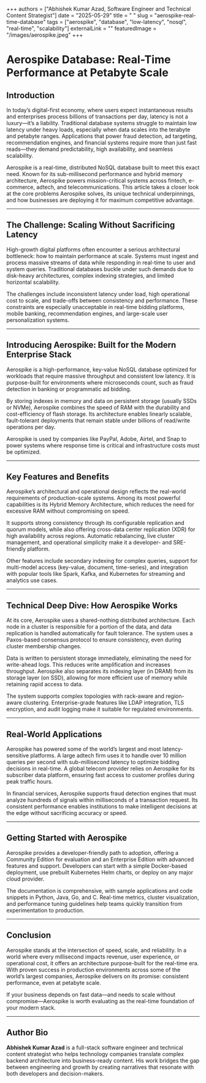 +++
authors = ["Abhishek Kumar Azad, Software Engineer and Technical Content Strategist"]
date = "2025-05-29"
title = " "
slug = "aerospike-real-time-database"
tags = ["aerospike", "database", "low-latency", "nosql", "real-time", "scalability"]
externalLink = ""
featuredImage = "/images/aerospike.jpeg"
+++

# Aerospike Database: Real-Time Performance at Petabyte Scale

## Introduction

In today’s digital-first economy, where users expect instantaneous results and enterprises process billions of transactions per day, latency is not a luxury—it’s a liability. Traditional database systems struggle to maintain low latency under heavy loads, especially when data scales into the terabyte and petabyte ranges. Applications that power fraud detection, ad targeting, recommendation engines, and financial systems require more than just fast reads—they demand predictability, high availability, and seamless scalability.

Aerospike is a real-time, distributed NoSQL database built to meet this exact need. Known for its sub-millisecond performance and hybrid memory architecture, Aerospike powers mission-critical systems across fintech, e-commerce, adtech, and telecommunications. This article takes a closer look at the core problems Aerospike solves, its unique technical underpinnings, and how businesses are deploying it for maximum competitive advantage.

---

## The Challenge: Scaling Without Sacrificing Latency

High-growth digital platforms often encounter a serious architectural bottleneck: how to maintain performance at scale. Systems must ingest and process massive streams of data while responding in real-time to user and system queries. Traditional databases buckle under such demands due to disk-heavy architectures, complex indexing strategies, and limited horizontal scalability.

The challenges include inconsistent latency under load, high operational cost to scale, and trade-offs between consistency and performance. These constraints are especially unacceptable in real-time bidding platforms, mobile banking, recommendation engines, and large-scale user personalization systems.

---

## Introducing Aerospike: Built for the Modern Enterprise Stack

Aerospike is a high-performance, key-value NoSQL database optimized for workloads that require massive throughput and consistent low latency. It is purpose-built for environments where microseconds count, such as fraud detection in banking or programmatic ad bidding.

By storing indexes in memory and data on persistent storage (usually SSDs or NVMe), Aerospike combines the speed of RAM with the durability and cost-efficiency of flash storage. Its architecture enables linearly scalable, fault-tolerant deployments that remain stable under billions of read/write operations per day.

Aerospike is used by companies like PayPal, Adobe, Airtel, and Snap to power systems where response time is critical and infrastructure costs must be optimized.

---

## Key Features and Benefits

Aerospike’s architectural and operational design reflects the real-world requirements of production-scale systems. Among its most powerful capabilities is its Hybrid Memory Architecture, which reduces the need for excessive RAM without compromising on speed.

It supports strong consistency through its configurable replication and quorum models, while also offering cross-data center replication (XDR) for high availability across regions. Automatic rebalancing, live cluster management, and operational simplicity make it a developer- and SRE-friendly platform.

Other features include secondary indexing for complex queries, support for multi-model access (key-value, document, time-series), and integration with popular tools like Spark, Kafka, and Kubernetes for streaming and analytics use cases.

---

## Technical Deep Dive: How Aerospike Works

At its core, Aerospike uses a shared-nothing distributed architecture. Each node in a cluster is responsible for a portion of the data, and data replication is handled automatically for fault tolerance. The system uses a Paxos-based consensus protocol to ensure consistency, even during cluster membership changes.

Data is written to persistent storage immediately, eliminating the need for write-ahead logs. This reduces write amplification and increases throughput. Aerospike also separates its indexing layer (in DRAM) from its storage layer (on SSD), allowing for more efficient use of memory while retaining rapid access to data.

The system supports complex topologies with rack-aware and region-aware clustering. Enterprise-grade features like LDAP integration, TLS encryption, and audit logging make it suitable for regulated environments.

---

## Real-World Applications

Aerospike has powered some of the world’s largest and most latency-sensitive platforms. A large adtech firm uses it to handle over 10 million queries per second with sub-millisecond latency to optimize bidding decisions in real-time. A global telecom provider relies on Aerospike for its subscriber data platform, ensuring fast access to customer profiles during peak traffic hours.

In financial services, Aerospike supports fraud detection engines that must analyze hundreds of signals within milliseconds of a transaction request. Its consistent performance enables institutions to make intelligent decisions at the edge without sacrificing accuracy or speed.

---

## Getting Started with Aerospike

Aerospike provides a developer-friendly path to adoption, offering a Community Edition for evaluation and an Enterprise Edition with advanced features and support. Developers can start with a simple Docker-based deployment, use prebuilt Kubernetes Helm charts, or deploy on any major cloud provider.

The documentation is comprehensive, with sample applications and code snippets in Python, Java, Go, and C. Real-time metrics, cluster visualization, and performance tuning guidelines help teams quickly transition from experimentation to production.

---

## Conclusion

Aerospike stands at the intersection of speed, scale, and reliability. In a world where every millisecond impacts revenue, user experience, or operational cost, it offers an architecture purpose-built for the real-time era. With proven success in production environments across some of the world’s largest companies, Aerospike delivers on its promise: consistent performance, even at petabyte scale.

If your business depends on fast data—and needs to scale without compromise—Aerospike is worth evaluating as the real-time foundation of your modern stack.

---

## Author Bio

**Abhishek Kumar Azad** is a full-stack software engineer and technical content strategist who helps technology companies translate complex backend architecture into business-ready content. His work bridges the gap between engineering and growth by creating narratives that resonate with both developers and decision-makers.
